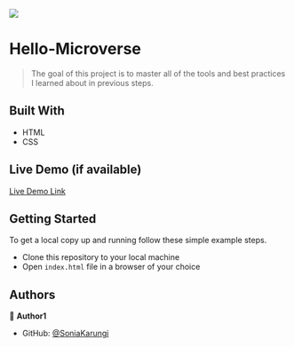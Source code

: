 ![](https://img.shields.io/badge/Microverse-blueviolet)

# Hello-Microverse

> The goal of this project is to master all of the tools and best practices I learned about in previous steps. 


## Built With

- HTML
- CSS

## Live Demo (if available)

[Live Demo Link](https://SoniaKarungi.github.io/Hello-Microverse)


## Getting Started



To get a local copy up and running follow these simple example steps.

- Clone this repository to your local machine
- Open `index.html` file in a browser of your choice



## Authors

👤 **Author1**

- GitHub: [@SoniaKarungi](https://github.com/SoniaKarungi)
